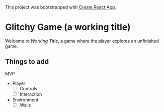 This project was bootstrapped with [Create React App](https://github.com/facebook/create-react-app).

# Glitchy Game (a working title)

Welcome to *Working Title*, a game where the player explores an unfinished game.

Things to add
-----
MVP

- Player
  - [ ] Controls
  - [ ] Interaction
- Environment
  - [ ] Walls
